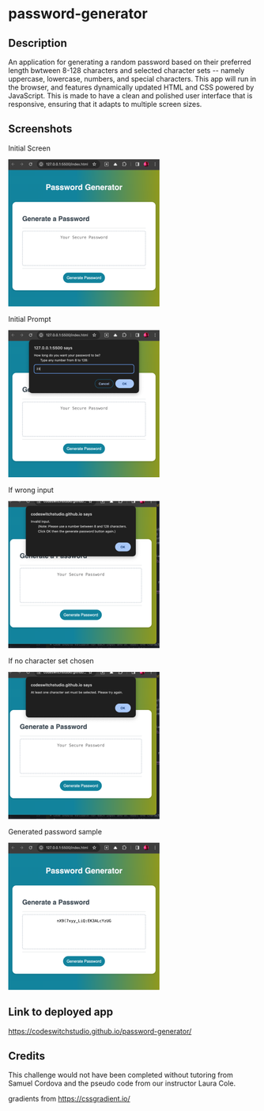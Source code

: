 # password-generator

## Description
An application for generating a random password based on their preferred length bwtween 8-128 characters and selected character sets -- namely uppercase, lowercase, numbers, and special characters. This app will run in the browser, and features dynamically updated HTML and CSS powered by JavaScript. This is made to have a clean and polished user interface that is responsive, ensuring that it adapts to multiple screen sizes.

## Screenshots
Initial Screen

![initial screen](./images/Screenshot01.png)

Initial Prompt

![prompt](./images/Screenshot02.png)

If wrong input

![If wrong input](./images/Screenshot05.png)

If no character set chosen

![If no character set chosen](./images/Screenshot04.png)

Generated password sample

![generated password](./images/Screenshot03.png)


## Link to deployed app
https://codeswitchstudio.github.io/password-generator/


## Credits
This challenge would not have been completed without tutoring from Samuel Cordova and the pseudo code from our instructor Laura Cole.

gradients from 
https://cssgradient.io/
